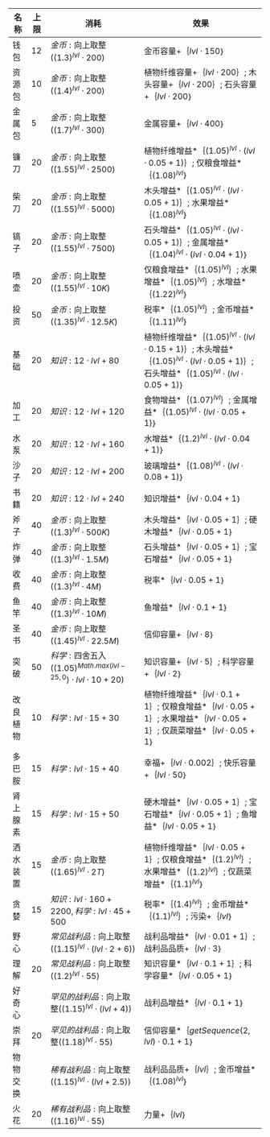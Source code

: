| 名称  | 上限  | 消耗  | 效果  |
| --- | --- | --- | --- |
| 钱包 | 12 | ${ 金币: \text{向上取整}({(1.3)}^{lvl}  \cdot  200) }$ | 金币容量+｛$lvl  \cdot  150$｝ |
| 资源包 | 10 | ${ 金币: \text{向上取整}({(1.4)}^{lvl}  \cdot  200) }$ | 植物纤维容量+｛$lvl  \cdot  200$｝; 木头容量+｛$lvl  \cdot  200$｝; 石头容量+｛$lvl  \cdot  200$｝ |
| 金属包 | 5 | ${ 金币: \text{向上取整}({(1.7)}^{lvl}  \cdot  300) }$ | 金属容量+｛$lvl  \cdot  400$｝ |
| 镰刀 | 20 | ${ 金币: \text{向上取整}({(1.55)}^{lvl}  \cdot  2500) }$ | 植物纤维增益*｛${(1.05)}^{lvl}  \cdot  (lvl  \cdot  0.05 + 1)$｝; 仅粮食增益*｛${(1.08)}^{lvl}$｝ |
| 柴刀 | 20 | ${ 金币: \text{向上取整}({(1.55)}^{lvl}  \cdot  5000) }$ | 木头增益*｛${(1.05)}^{lvl}  \cdot  (lvl  \cdot  0.05 + 1)$｝; 水果增益*｛${(1.08)}^{lvl}$｝ |
| 镐子 | 20 | ${ 金币: \text{向上取整}({(1.55)}^{lvl}  \cdot  7500) }$ | 石头增益*｛${(1.05)}^{lvl}  \cdot  (lvl  \cdot  0.05 + 1)$｝; 金属增益*｛${(1.04)}^{lvl}  \cdot  (lvl  \cdot  0.04 + 1)$｝ |
| 喷壶 | 20 | ${ 金币: \text{向上取整}({(1.55)}^{lvl}  \cdot  10K) }$ | 仅粮食增益*｛${(1.05)}^{lvl}$｝; 水果增益*｛${(1.05)}^{lvl}$｝; 水增益*｛${(1.22)}^{lvl}$｝ |
| 投资 | 50 | ${ 金币: \text{向上取整}({(1.35)}^{lvl}  \cdot  12.5K) }$ | 税率*｛${(1.05)}^{lvl}$｝; 金币增益*｛${(1.11)}^{lvl}$｝ |
| 基础 | 20 | ${ 知识: 12  \cdot  lvl + 80 }$ | 植物纤维增益*｛${(1.05)}^{lvl}  \cdot  (lvl  \cdot  0.15 + 1)$｝; 木头增益*｛${(1.05)}^{lvl}  \cdot  (lvl  \cdot  0.05 + 1)$｝; 石头增益*｛${(1.05)}^{lvl}  \cdot  (lvl  \cdot  0.05 + 1)$｝ |
| 加工 | 20 | ${ 知识: 12  \cdot  lvl + 120 }$ | 食物增益*｛${(1.07)}^{lvl}$｝; 金属增益*｛${(1.05)}^{lvl}  \cdot  (lvl  \cdot  0.05 + 1)$｝ |
| 水泵 | 20 | ${ 知识: 12  \cdot  lvl + 160 }$ | 水增益*｛${(1.2)}^{lvl}  \cdot  (lvl  \cdot  0.04 + 1)$｝ |
| 沙子 | 20 | ${ 知识: 12  \cdot  lvl + 200 }$ | 玻璃增益*｛${(1.08)}^{lvl}  \cdot  (lvl  \cdot  0.08 + 1)$｝ |
| 书籍 | 20 | ${ 知识: 12  \cdot  lvl + 240 }$ | 知识增益*｛$lvl  \cdot  0.04 + 1$｝ |
| 斧子 | 40 | ${ 金币: \text{向上取整}({(1.3)}^{lvl}  \cdot  500K) }$ | 木头增益*｛$lvl  \cdot  0.05 + 1$｝; 硬木增益*｛$lvl  \cdot  0.05 + 1$｝ |
| 炸弹 | 40 | ${ 金币: \text{向上取整}({(1.3)}^{lvl}  \cdot  1.5M) }$ | 石头增益*｛$lvl  \cdot  0.05 + 1$｝; 宝石增益*｛$lvl  \cdot  0.05 + 1$｝ |
| 收费 | 40 | ${ 金币: \text{向上取整}({(1.3)}^{lvl}  \cdot  4M) }$ | 税率*｛$lvl  \cdot  0.05 + 1$｝ |
| 鱼竿 | 40 | ${ 金币: \text{向上取整}({(1.3)}^{lvl}  \cdot  10M) }$ | 鱼增益*｛$lvl  \cdot  0.1 + 1$｝ |
| 圣书 | 40 | ${ 金币: \text{向上取整}({(1.45)}^{lvl}  \cdot  22.5M) }$ | 信仰容量+｛$lvl  \cdot  8$｝ |
| 突破 | 50 | ${ 科学: \text{四舍五入}({(1.05)}^{Math.max(lvl - 25, 0})  \cdot  lvl  \cdot  10 + 20) }$ | 知识容量+｛$lvl  \cdot  5$｝; 科学容量+｛$lvl  \cdot  2$｝ |
| 改良植物 | 10 | ${ 科学: lvl  \cdot  15 + 30 }$ | 植物纤维增益*｛$lvl  \cdot  0.1 + 1$｝; 仅粮食增益*｛$lvl  \cdot  0.05 + 1$｝; 水果增益*｛$lvl  \cdot  0.05 + 1$｝; 仅蔬菜增益*｛$lvl  \cdot  0.05 + 1$｝ |
| 多巴胺 | 15 | ${ 科学: lvl  \cdot  15 + 40 }$ | 幸福+｛$lvl  \cdot  0.002$｝; 快乐容量+｛$lvl  \cdot  50$｝ |
| 肾上腺素 | 15 | ${ 科学: lvl  \cdot  15 + 50 }$ | 硬木增益*｛$lvl  \cdot  0.05 + 1$｝; 宝石增益*｛$lvl  \cdot  0.05 + 1$｝; 鱼增益*｛$lvl  \cdot  0.05 + 1$｝ |
| 洒水装置 | 15 | ${ 金币: \text{向上取整}({(1.65)}^{lvl}  \cdot  2T) }$ | 植物纤维增益*｛$lvl  \cdot  0.05 + 1$｝; 仅粮食增益*｛${(1.2)}^{lvl}$｝; 水果增益*｛${(1.2)}^{lvl}$｝; 仅蔬菜增益*｛${(1.1)}^{lvl}$｝ |
| 贪婪 | 15 | ${ 知识: lvl  \cdot  160 + 2200, 科学: lvl  \cdot  45 + 500 }$ | 税率*｛${(1.4)}^{lvl}$｝; 金币增益*｛${(1.1)}^{lvl}$｝; 污染+｛$lvl$｝ |
| 野心 |  | ${ 常见战利品: \text{向上取整}({(1.15)}^{lvl}  \cdot  (lvl  \cdot  2 + 6)) }$ | 战利品增益*｛$lvl  \cdot  0.01 + 1$｝; 战利品品质+｛$lvl  \cdot  3$｝ |
| 理解 | 20 | ${ 常见战利品: \text{向上取整}({(1.2)}^{lvl}  \cdot  55) }$ | 知识容量*｛$lvl  \cdot  0.1 + 1$｝; 科学容量*｛$lvl  \cdot  0.05 + 1$｝ |
| 好奇心 |  | ${ 罕见的战利品: \text{向上取整}({(1.15)}^{lvl}  \cdot  (lvl + 4)) }$ | 战利品增益*｛$lvl  \cdot  0.1 + 1$｝ |
| 崇拜 | 20 | ${ 罕见的战利品: \text{向上取整}({(1.18)}^{lvl}  \cdot  55) }$ | 信仰容量*｛$getSequence(2, lvl)  \cdot  0.1 + 1$｝ |
| 物物交换 |  | ${ 稀有战利品: \text{向上取整}({(1.15)}^{lvl}  \cdot  (lvl + 2.5)) }$ | 战利品品质+｛$lvl$｝; 金币增益*｛${(1.08)}^{lvl}$｝ |
| 火花 | 20 | ${ 稀有战利品: \text{向上取整}({(1.16)}^{lvl}  \cdot  55) }$ | 力量+｛$lvl$｝ |
